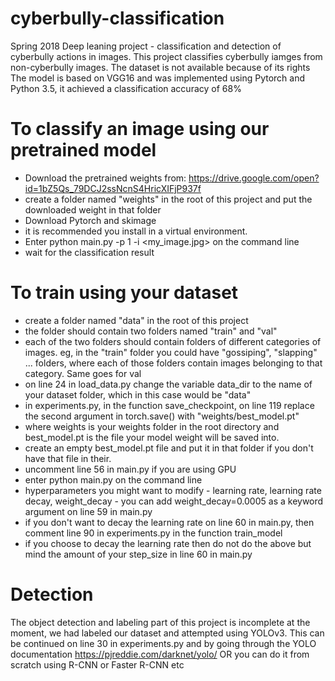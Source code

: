 # cyberbully-classification
Spring 2018 Deep leaning project - classification and detection of cyberbully actions in images.
This project classifies cyberbully iamges from non-cyberbully images. The dataset is not available because of its rights
The model is based on VGG16 and was implemented using Pytorch and Python 3.5, it achieved a classification accuracy of 68%

# To classify an image using our pretrained model
 - Download the pretrained weights from: https://drive.google.com/open?id=1bZ5Qs_79DCJ2ssNcnS4HricXIFjP937f
 - create a folder named "weights" in the root of this project and put the downloaded weight in that folder
 - Download Pytorch and skimage
 - it is recommended you install in a virtual environment. 
 - Enter python main.py -p 1 -i <my_image.jpg> on the command line
 - wait for the classification result
 
# To train using your dataset
 - create a folder named "data" in the root of this project
 - the folder should contain two folders named "train" and "val"
 - each of the two folders should contain folders of different categories of images. eg, in the "train" folder 
 you could have "gossiping", "slapping" ... folders, where each of those folders contain images belonging to that category. Same goes for val
 - on line 24 in load_data.py change the variable data_dir to the name of your dataset folder, which in this case would be "data"
 - in experiments.py, in the function save_checkpoint, on line 119 replace the second argument in torch.save() with "weights/best_model.pt"
 - where weights is your weights folder in the root directory and best_model.pt is the file your model weight will be saved into. 
 - create an empty best_model.pt file and put it in that folder if you don't have that file in their. 
 - uncomment line 56 in main.py if you are using GPU 
 - enter python main.py on the command line
 - hyperparameters you might want to modify - learning rate, learning rate decay, weight_decay - you can add weight_decay=0.0005 as a keyword argument on line 59 in main.py
 - if you don't want to decay the learning rate on line 60 in main.py, then comment line 90 in experiments.py in the function train_model
 - if you choose to decay the learning rate then do not do the above but mind the amount of your step_size in line 60 in main.py

# Detection
The object detection and labeling part of this project is incomplete at the moment, we had labeled our dataset and attempted using YOLOv3. This can be continued on line 30 in experiments.py and by going through the YOLO documentation https://pjreddie.com/darknet/yolo/
OR you can do it from scratch using R-CNN or Faster R-CNN etc
